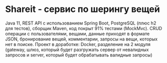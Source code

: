 # __Shareit - сервис по шерингу вещей__
Java 11, REST API с использованием Spring Boot, PostgreSQL (плюс h2 для тестов), сборщик Maven, код покрыт 91% тестами (MockMvc). CRUD операции с пользователями, вещами, данные приходят в формате JSON, бронирование вещей, комментарии, запросы на вещи, которых нет в поиске. Проект в доработке: Docker, разделение на 2 модуля (gateway, шлюз, который будет разгружать сервер от невалидных запросов и server, который будет обрабатывать валидные запросы)
